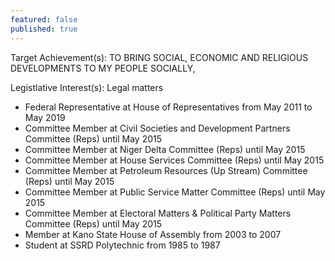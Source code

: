 ```yaml
---
featured: false
published: true
---
```

Target Achievement(s): TO BRING SOCIAL, ECONOMIC AND RELIGIOUS DEVELOPMENTS TO MY PEOPLE SOCIALLY,

Legistlative Interest(s): Legal matters

* Federal Representative at House of Representatives from May 2011 to May 2019
* Committee Member at Civil Societies and Development Partners Committee (Reps) until May 2015
* Committee Member at Niger Delta Committee (Reps) until May 2015
* Committee Member at House Services Committee (Reps) until May 2015
* Committee Member at Petroleum Resources (Up Stream) Committee (Reps) until May 2015
* Committee Member at Public Service Matter Committee (Reps) until May 2015
* Committee Member at Electoral Matters & Political Party Matters Committee (Reps) until May 2015
* Member at Kano State House of Assembly from 2003 to 2007
* Student at SSRD Polytechnic from 1985 to 1987

